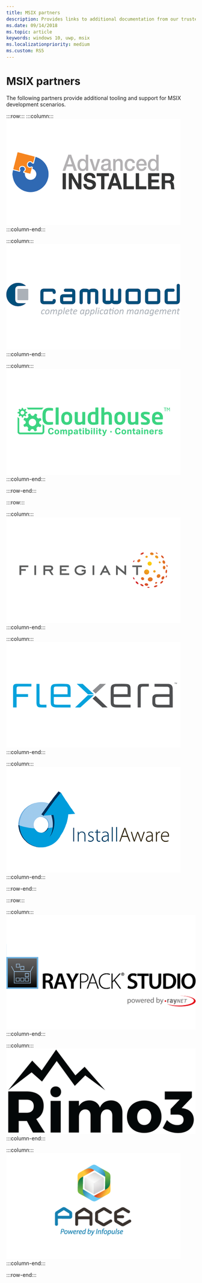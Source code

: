 ```yaml
---
title: MSIX partners
description: Provides links to additional documentation from our trusted partners on MSIX tooling and support.
ms.date: 09/14/2018
ms.topic: article
keywords: windows 10, uwp, msix
ms.localizationpriority: medium
ms.custom: RS5
---
```


# MSIX partners

The following partners provide additional tooling and support for MSIX development scenarios.

:::row:::
:::column:::
[![Advanced Installer logo](images/AdvancedInstaller_Logo.png)](https://www.advancedinstaller.com/desktop-bridge)
:::column-end:::

:::column:::
[![Camwood logo](images/Camwood_Logo_2.png)](http://camwood.com/windows-10/)
:::column-end:::

:::column:::
[![Cloudhouse logo](images/CloudHouse_Logo.png)](https://cloudhouse.com/msixpr)
:::column-end:::

:::row-end:::

:::row:::

:::column:::
[![FireGiant logo](images/FireGiant_Logo.png)](https://www.firegiant.com/r/msix/)
:::column-end:::

:::column:::
[![Flexera logo](images/Flexera_Logo.png)](https://www.flexera.com/company/news/press-releases/Flexera-Launches-Support-for-Microsofts-MSIX.html)    
:::column-end:::

:::column:::
[![installAware logo](images/installAware_logo.png)](https://www.installaware.com/msix.htm)    
:::column-end:::


:::row-end:::

:::row:::

:::column:::
[![Raynet logo](images/RayPackStudio_Logo_offset.png)](https://raynet.de/en/msix/)
:::column-end:::

:::column:::
[![Rimo3 logo](images/Rimo3_Logo.png)](https://rimo3.com/activ/)
:::column-end:::

:::column:::
[![Pace logo](images/Pace_Logo.png)](https://pacesuite.com/convert-exe-to-msix/)
:::column-end:::

:::row-end:::


<!--
    :::column:::
     [![Apptimized logo](images/Apptimized_Logo.png)](https://www.apptimized.com/solutions/)  
    :::column-end:::
-->

<!--
    :::column:::
	[![Emco logo](images/EMCO_Software_Logo.png)](https://emcosoftware.com/msi-package-builder)
    :::column-end:::
-->
